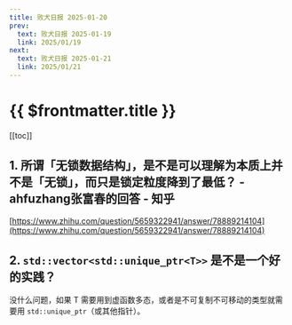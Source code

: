 ```yaml
---
title: 败犬日报 2025-01-20
prev:
  text: 败犬日报 2025-01-19
  link: 2025/01/19
next:
  text: 败犬日报 2025-01-21
  link: 2025/01/21
---
```


# {{ $frontmatter.title }}

[[toc]]

## 1. 所谓「无锁数据结构」，是不是可以理解为本质上并不是「无锁」，而只是锁定粒度降到了最低？ - ahfuzhang张富春的回答 - 知乎

[https://www.zhihu.com/question/5659322941/answer/78889214104](https://www.zhihu.com/question/5659322941/answer/78889214104)

## 2. `std::vector<std::unique_ptr<T>>` 是不是一个好的实践？

没什么问题，如果 T 需要用到虚函数多态，或者是不可复制不可移动的类型就需要用 `std::unique_ptr`（或其他指针）。
